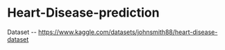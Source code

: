 # Heart-Disease-prediction


Dataset -- https://www.kaggle.com/datasets/johnsmith88/heart-disease-dataset
